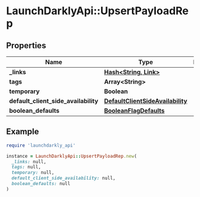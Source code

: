 # LaunchDarklyApi::UpsertPayloadRep

## Properties

| Name | Type | Description | Notes |
| ---- | ---- | ----------- | ----- |
| **_links** | [**Hash&lt;String, Link&gt;**](Link.md) |  | [optional] |
| **tags** | **Array&lt;String&gt;** |  |  |
| **temporary** | **Boolean** |  |  |
| **default_client_side_availability** | [**DefaultClientSideAvailability**](DefaultClientSideAvailability.md) |  |  |
| **boolean_defaults** | [**BooleanFlagDefaults**](BooleanFlagDefaults.md) |  |  |

## Example

```ruby
require 'launchdarkly_api'

instance = LaunchDarklyApi::UpsertPayloadRep.new(
  _links: null,
  tags: null,
  temporary: null,
  default_client_side_availability: null,
  boolean_defaults: null
)
```

